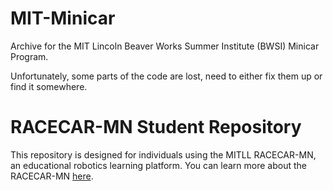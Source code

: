 # MIT-Minicar
Archive for the MIT Lincoln Beaver Works Summer Institute (BWSI) Minicar Program.

Unfortunately, some parts of the code are lost, need to either fix them up or find it somewhere. 

# RACECAR-MN Student Repository
This repository is designed for individuals using the MITLL RACECAR-MN, an educational robotics learning platform.  You can learn more about the RACECAR-MN [here](https://mitll-racecar-mn.readthedocs.io/en/latest/index.html).
